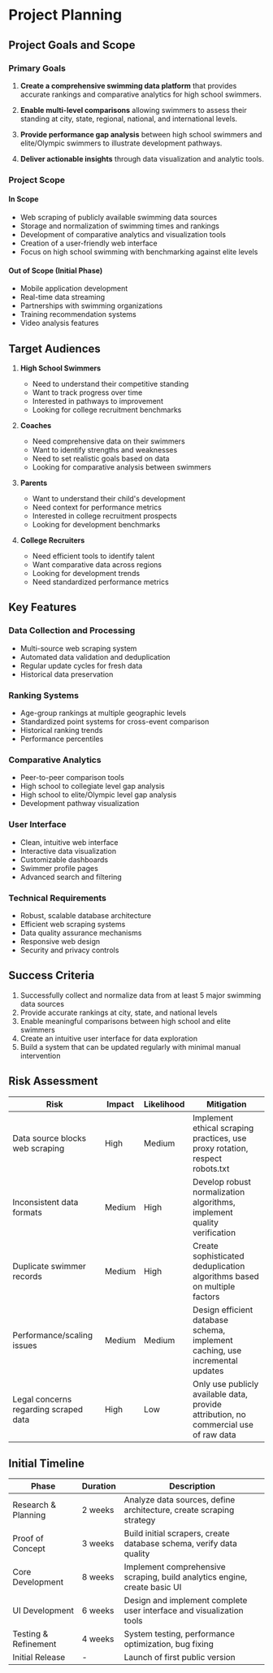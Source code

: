 # Project Planning

## Project Goals and Scope

### Primary Goals

1. **Create a comprehensive swimming data platform** that provides accurate rankings and comparative analytics for high school swimmers.

2. **Enable multi-level comparisons** allowing swimmers to assess their standing at city, state, regional, national, and international levels.

3. **Provide performance gap analysis** between high school swimmers and elite/Olympic swimmers to illustrate development pathways.

4. **Deliver actionable insights** through data visualization and analytic tools.

### Project Scope

#### In Scope
- Web scraping of publicly available swimming data sources
- Storage and normalization of swimming times and rankings
- Development of comparative analytics and visualization tools
- Creation of a user-friendly web interface
- Focus on high school swimming with benchmarking against elite levels

#### Out of Scope (Initial Phase)
- Mobile application development
- Real-time data streaming
- Partnerships with swimming organizations
- Training recommendation systems
- Video analysis features

## Target Audiences

1. **High School Swimmers**
   - Need to understand their competitive standing
   - Want to track progress over time
   - Interested in pathways to improvement
   - Looking for college recruitment benchmarks

2. **Coaches**
   - Need comprehensive data on their swimmers
   - Want to identify strengths and weaknesses
   - Need to set realistic goals based on data
   - Looking for comparative analysis between swimmers

3. **Parents**
   - Want to understand their child's development
   - Need context for performance metrics
   - Interested in college recruitment prospects
   - Looking for development benchmarks

4. **College Recruiters**
   - Need efficient tools to identify talent
   - Want comparative data across regions
   - Looking for development trends
   - Need standardized performance metrics

## Key Features

### Data Collection and Processing
- Multi-source web scraping system
- Automated data validation and deduplication
- Regular update cycles for fresh data
- Historical data preservation

### Ranking Systems
- Age-group rankings at multiple geographic levels
- Standardized point systems for cross-event comparison
- Historical ranking trends
- Performance percentiles

### Comparative Analytics
- Peer-to-peer comparison tools
- High school to collegiate level gap analysis
- High school to elite/Olympic level gap analysis
- Development pathway visualization

### User Interface
- Clean, intuitive web interface
- Interactive data visualization
- Customizable dashboards
- Swimmer profile pages
- Advanced search and filtering

### Technical Requirements
- Robust, scalable database architecture
- Efficient web scraping systems
- Data quality assurance mechanisms
- Responsive web design
- Security and privacy controls

## Success Criteria

1. Successfully collect and normalize data from at least 5 major swimming data sources
2. Provide accurate rankings at city, state, and national levels
3. Enable meaningful comparisons between high school and elite swimmers
4. Create an intuitive user interface for data exploration
5. Build a system that can be updated regularly with minimal manual intervention

## Risk Assessment

| Risk | Impact | Likelihood | Mitigation |
|------|--------|------------|------------|
| Data source blocks web scraping | High | Medium | Implement ethical scraping practices, use proxy rotation, respect robots.txt |
| Inconsistent data formats | Medium | High | Develop robust normalization algorithms, implement quality verification |
| Duplicate swimmer records | Medium | High | Create sophisticated deduplication algorithms based on multiple factors |
| Performance/scaling issues | Medium | Medium | Design efficient database schema, implement caching, use incremental updates |
| Legal concerns regarding scraped data | High | Low | Only use publicly available data, provide attribution, no commercial use of raw data |

## Initial Timeline

| Phase | Duration | Description |
|-------|----------|-------------|
| Research & Planning | 2 weeks | Analyze data sources, define architecture, create scraping strategy |
| Proof of Concept | 3 weeks | Build initial scrapers, create database schema, verify data quality |
| Core Development | 8 weeks | Implement comprehensive scraping, build analytics engine, create basic UI |
| UI Development | 6 weeks | Design and implement complete user interface and visualization tools |
| Testing & Refinement | 4 weeks | System testing, performance optimization, bug fixing |
| Initial Release | - | Launch of first public version |
